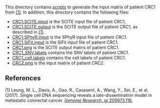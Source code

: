 This directory contains [scripts](parse_CRC_figures.ipynb) to generate the input matrix of patient CRC1 from [[1]](#ref1).
In addition, this directory contains the following files:

* [CRC1.SCITE.input](CRC1.SCITE.input) is the SCITE input file of patient CRC1,
* [CRC1.SCITE.output](CRC1.SCITE.output) is the SCITE output file of patient CRC1, as described in [[1]](#ref1).
* [CRC1.SPhyR.input](CRC1.SPhyR.input) is the SPhyR input file of patient CRC1.
* [CRC1.SiFit.input](CRC1.SiFit.input) is the SiFit input file of patient CRC1.
* [CRC1.png](CRC1.png) is the SCITE output matrix of patient CRC1.
* [CRC1_SNV.labels](CRC1_SNV.labels) contains the SNV labels of patient CRC1.
* [CRC1_cell.labels](CRC1_cell.labels) contains the cell labels of patient CRC1.
* [CRC2.png](CRC1.png) is the input matrix of patient CRC2.

## References
<a name="ref1"></a>
[1] Leung, M. L., Davis, A., Gao, R., Casasent, A., Wang, Y., Sei, E., et al. (2017). Single cell DNA sequencing reveals a late-dissemination model in metastatic colorectal cancer. [*Genome Research*, gr.209973.116.](http://doi.org/10.1101/gr.209973.116)

